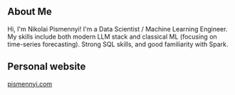 ## About Me
Hi, I'm Nikolai Pismennyi! I'm a Data Scientist / Machine Learning Engineer. My skills include both modern LLM stack and classical ML (focusing on time-series forecasting). Strong SQL skills, and good familiarity with Spark.

## Personal website

[pismennyi.com](https://pismennyi.com/)

